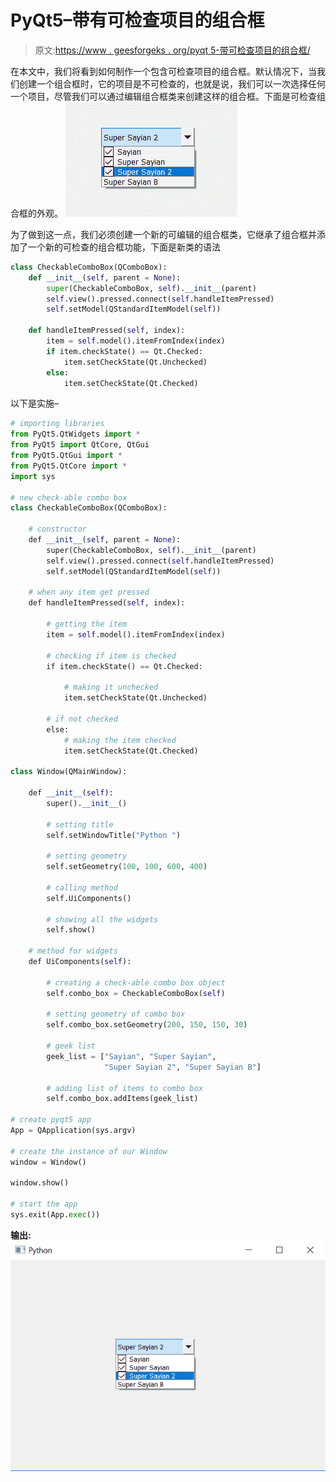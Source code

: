 # PyQt5–带有可检查项目的组合框

> 原文:[https://www . geesforgeks . org/pyqt 5-带可检查项目的组合框/](https://www.geeksforgeeks.org/pyqt5-combo-box-with-check-able-items/)

在本文中，我们将看到如何制作一个包含可检查项目的组合框。默认情况下，当我们创建一个组合框时，它的项目是不可检查的，也就是说，我们可以一次选择任何一个项目，尽管我们可以通过编辑组合框类来创建这样的组合框。下面是可检查组合框的外观。
![](img/2c79f2ef481fe69f4bcc20bb54ce0989.png)

为了做到这一点，我们必须创建一个新的可编辑的组合框类，它继承了组合框并添加了一个新的可检查的组合框功能，下面是新类的语法

```py
class CheckableComboBox(QComboBox):
    def __init__(self, parent = None):
        super(CheckableComboBox, self).__init__(parent)
        self.view().pressed.connect(self.handleItemPressed)
        self.setModel(QStandardItemModel(self))

    def handleItemPressed(self, index):
        item = self.model().itemFromIndex(index)
        if item.checkState() == Qt.Checked:
            item.setCheckState(Qt.Unchecked)
        else:
            item.setCheckState(Qt.Checked)

```

以下是实施–

```py
# importing libraries
from PyQt5.QtWidgets import * 
from PyQt5 import QtCore, QtGui
from PyQt5.QtGui import * 
from PyQt5.QtCore import * 
import sys

# new check-able combo box
class CheckableComboBox(QComboBox):

    # constructor
    def __init__(self, parent = None):
        super(CheckableComboBox, self).__init__(parent)
        self.view().pressed.connect(self.handleItemPressed)
        self.setModel(QStandardItemModel(self))

    # when any item get pressed
    def handleItemPressed(self, index):

        # getting the item
        item = self.model().itemFromIndex(index)

        # checking if item is checked
        if item.checkState() == Qt.Checked:

            # making it unchecked
            item.setCheckState(Qt.Unchecked)

        # if not checked
        else:
            # making the item checked
            item.setCheckState(Qt.Checked)

class Window(QMainWindow):

    def __init__(self):
        super().__init__()

        # setting title
        self.setWindowTitle("Python ")

        # setting geometry
        self.setGeometry(100, 100, 600, 400)

        # calling method
        self.UiComponents()

        # showing all the widgets
        self.show()

    # method for widgets
    def UiComponents(self):

        # creating a check-able combo box object
        self.combo_box = CheckableComboBox(self)

        # setting geometry of combo box
        self.combo_box.setGeometry(200, 150, 150, 30)

        # geek list
        geek_list = ["Sayian", "Super Sayian",
                     "Super Sayian 2", "Super Sayian B"]

        # adding list of items to combo box
        self.combo_box.addItems(geek_list)

# create pyqt5 app
App = QApplication(sys.argv)

# create the instance of our Window
window = Window()

window.show()

# start the app
sys.exit(App.exec())
```

**输出:**
![](img/a740ec0d505a92267e3659624c103aff.png)